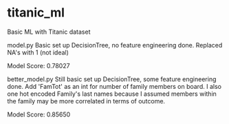 # titanic_ml
Basic ML with Titanic dataset

model.py
Basic set up DecisionTree, no feature engineering done.
Replaced NA's with 1 (not ideal)

Model Score: 0.78027


better_model.py
Still basic set up DecisionTree, some feature engineering done. Add 'FamTot' as an int for number of family members on board.
I also one hot encoded Family's last names because I assumed members within the family may be more correlated in terms of
outcome.

Model Score: 0.85650
